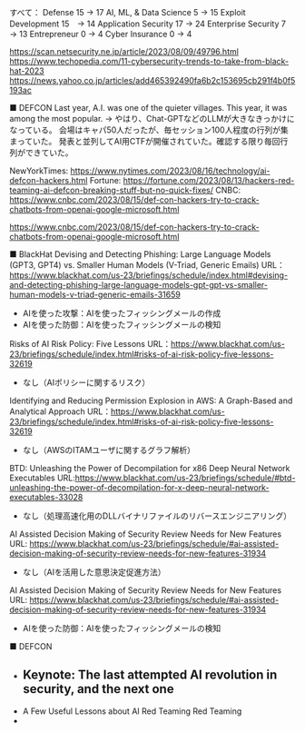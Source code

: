 すべて：
Defense 15 → 17
AI, ML, & Data Science 5 → 15
Exploit Development 15　→ 14
Application Security 17  → 24
Enterprise Security 7 → 13
Entrepreneur 0 → 4
Cyber Insurance 0 → 4



https://scan.netsecurity.ne.jp/article/2023/08/09/49796.html
https://www.techopedia.com/11-cybersecurity-trends-to-take-from-black-hat-2023
https://news.yahoo.co.jp/articles/add465392490fa6b2c153695cb291f4b0f5193ac


■ DEFCON
Last year, A.I. was one of the quieter villages. This year, it was among the most popular.
→ やはり、Chat-GPTなどのLLMが大きなきっかけになっている。
会場はキャパ50人だったが、毎セッション100人程度の行列が集まっていた。
発表と並列してAI用CTFが開催されていた。確認する限り毎回行列ができていた。


NewYorkTimes: https://www.nytimes.com/2023/08/16/technology/ai-defcon-hackers.html
Fortune: https://fortune.com/2023/08/13/hackers-red-teaming-ai-defcon-breaking-stuff-but-no-quick-fixes/
CNBC: https://www.cnbc.com/2023/08/15/def-con-hackers-try-to-crack-chatbots-from-openai-google-microsoft.html


https://www.cnbc.com/2023/08/15/def-con-hackers-try-to-crack-chatbots-from-openai-google-microsoft.html


■ BlackHat
Devising and Detecting Phishing: Large Language Models (GPT3, GPT4) vs. Smaller Human Models (V-Triad, Generic Emails)
URL：https://www.blackhat.com/us-23/briefings/schedule/index.html#devising-and-detecting-phishing-large-language-models-gpt-gpt-vs-smaller-human-models-v-triad-generic-emails-31659
- AIを使った攻撃：AIを使ったフィッシングメールの作成
- AIを使った防御：AIを使ったフィッシングメールの検知


Risks of AI Risk Policy: Five Lessons
URL：https://www.blackhat.com/us-23/briefings/schedule/index.html#risks-of-ai-risk-policy-five-lessons-32619
- なし（AIポリシーに関するリスク）


Identifying and Reducing Permission Explosion in AWS: A Graph-Based and Analytical Approach
URL：https://www.blackhat.com/us-23/briefings/schedule/index.html#risks-of-ai-risk-policy-five-lessons-32619
- なし（AWSのITAMユーザに関するグラフ解析）

BTD: Unleashing the Power of Decompilation for x86 Deep Neural Network Executables
URL:https://www.blackhat.com/us-23/briefings/schedule/#btd-unleashing-the-power-of-decompilation-for-x-deep-neural-network-executables-33028
- なし（処理高速化用のDLLバイナリファイルのリバースエンジニアリング）

AI Assisted Decision Making of Security Review Needs for New Features
URL: https://www.blackhat.com/us-23/briefings/schedule/#ai-assisted-decision-making-of-security-review-needs-for-new-features-31934
- なし（AIを活用した意思決定促進方法）

AI Assisted Decision Making of Security Review Needs for New Features
URL: https://www.blackhat.com/us-23/briefings/schedule/#ai-assisted-decision-making-of-security-review-needs-for-new-features-31934
- AIを使った防御：AIを使ったフィッシングメールの検知


■ DEFCON
- Keynote: The last attempted AI revolution in security, and the next one
    - 
- A Few Useful Lessons about AI Red Teaming
    Red Teaming
- 

